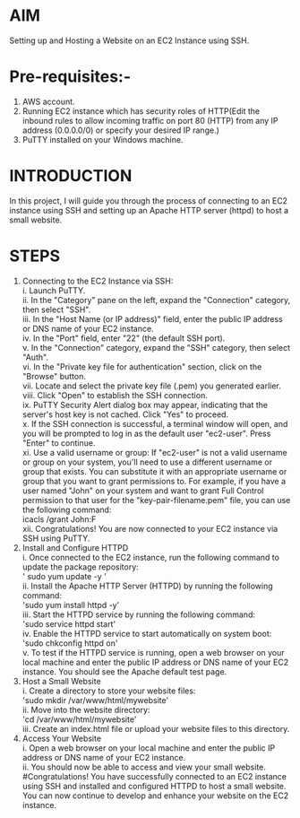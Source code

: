 # AIM 
Setting up and Hosting a Website on an EC2 Instance using SSH.
# Pre-requisites:-
1.	AWS account.
2.	Running EC2 instance which has security roles of HTTP(Edit the inbound rules to allow incoming traffic on port 80 (HTTP) from any IP address (0.0.0.0/0) or specify your desired IP range.)
3.	PuTTY installed on your Windows machine.
# INTRODUCTION 
In this project, I will guide you through the process of connecting to an EC2 instance using SSH and setting up an Apache HTTP server (httpd) to host a small website. 
# STEPS
1. Connecting to the EC2 Instance via SSH:  
i.	Launch PuTTY.  
ii.	In the "Category" pane on the left, expand the "Connection" category, then select "SSH".  
iii.	In the "Host Name (or IP address)" field, enter the public IP address or DNS name of your EC2 instance.  
iv.	In the "Port" field, enter "22" (the default SSH port).  
v.	In the "Connection" category, expand the "SSH" category, then select "Auth".  
vi.	In the "Private key file for authentication" section, click on the "Browse" button.  
vii.	Locate and select the private key file (.pem) you generated earlier.  
viii.	Click "Open" to establish the SSH connection.  
ix.	PuTTY Security Alert dialog box may appear, indicating that the server's host key is not cached. Click "Yes" to proceed.  
x.	If the SSH connection is successful, a terminal window will open, and you will be prompted to log in as the default user "ec2-user". Press "Enter" to continue.  
xi.	Use a valid username or group: If "ec2-user" is not a valid username or group on your system, you'll need to use a different username or group that exists. You can substitute it with an appropriate username or group that you want to grant permissions to. For example, if you have a user named "John" on your system and want to grant Full Control permission to that user for the "key-pair-filename.pem" file, you can use the following command:  
icacls <file> /grant John:F  
xii.	Congratulations! You are now connected to your EC2 instance via SSH using PuTTY.  
2.	Install and Configure HTTPD  
i.	Once connected to the EC2 instance, run the following command to update the package repository:  
 ' sudo yum update -y '  
ii.	Install the Apache HTTP Server (HTTPD) by running the following command:  
'sudo yum install httpd -y'  
iii.	Start the HTTPD service by running the following command:  
'sudo service httpd start'  
iv.	Enable the HTTPD service to start automatically on system boot:  
'sudo chkconfig httpd on'  
v.	To test if the HTTPD service is running, open a web browser on your local machine and enter the public IP address or DNS name of your EC2 instance. You should see the Apache default test page.   
3.	Host a Small Website  
i.	Create a directory to store your website files:  
'sudo mkdir /var/www/html/mywebsite'  
ii.	Move into the website directory:  
'cd /var/www/html/mywebsite'  
iii.	Create an index.html file or upload your website files to this directory.  
4.	Access Your Website   
i.	Open a web browser on your local machine and enter the public IP address or DNS name of your EC2 instance.  
ii.	You should now be able to access and view your small website.  
#Congratulations! You have successfully connected to an EC2 instance using SSH and installed and configured HTTPD to host a small website. You can now continue to develop and enhance your website on the EC2 instance.  




